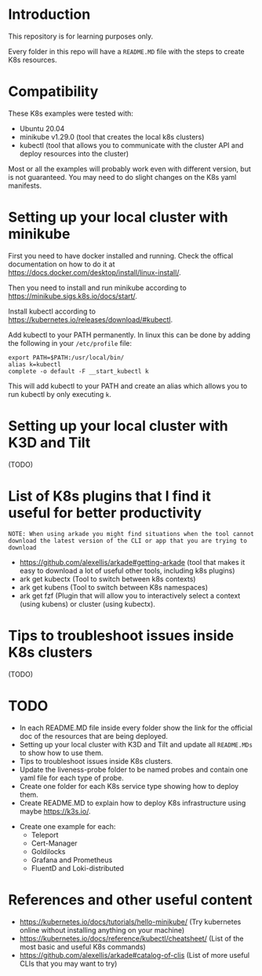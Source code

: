 # Introduction

This repository is for learning purposes only.

Every folder in this repo will have a `README.MD` file with the steps to create K8s resources.


# Compatibility

These K8s examples were tested with:

- Ubuntu 20.04
- minikube v1.29.0 (tool that creates the local k8s clusters)
- kubectl (tool that allows you to communicate with the cluster API and deploy resources into the cluster)

Most or all the examples will probably work even with different version, but is not guaranteed. You may need to do slight changes on the K8s yaml manifests.


# Setting up your local cluster with minikube

First you need to have docker installed and running. Check the offical documentation on how to do it at https://docs.docker.com/desktop/install/linux-install/.

Then you need to install and run minikube according to https://minikube.sigs.k8s.io/docs/start/.

Install kubectl according to https://kubernetes.io/releases/download/#kubectl.

Add kubectl to your PATH permanently. In linux this can be done by adding the following in your `/etc/profile` file:

```
export PATH=$PATH:/usr/local/bin/
alias k=kubectl
complete -o default -F __start_kubectl k
```

This will add kubectl to your PATH and create an alias which allows you to run kubectl by only executing `k`.


# Setting up your local cluster with K3D and Tilt

(TODO)


# List of K8s plugins that I find it useful for better productivity

```
NOTE: When using arkade you might find situations when the tool cannot download the latest version of the CLI or app that you are trying to download
```

- https://github.com/alexellis/arkade#getting-arkade (tool that makes it easy to download a lot of useful other tools, including k8s plugins)
- ark get kubectx (Tool to switch between k8s contexts)
- ark get kubens (Tool to switch between K8s namespaces)
- ark get fzf (Plugin that will allow you to interactively select a context (using kubens) or cluster (using kubectx).

# Tips to troubleshoot issues inside K8s clusters

(TODO)

# TODO

- In each README.MD file inside every folder show the link for the official doc of the resources that are being deployed.
- Setting up your local cluster with K3D and Tilt and update all `README.MDs` to show how to use them.
- Tips to troubleshoot issues inside K8s clusters.
- Update the liveness-probe folder to be named probes and contain one yaml file for each type of probe.
- Create one folder for each K8s service type showing how to deploy them.
- Create README.MD to explain how to deploy K8s infrastructure using maybe https://k3s.io/.

* Create one example for each:
    - Teleport
    - Cert-Manager
    - Goldilocks
    - Grafana and Prometheus
    - FluentD and Loki-distributed


# References and other useful content

- https://kubernetes.io/docs/tutorials/hello-minikube/ (Try kubernetes online without installing anything on your machine)
- https://kubernetes.io/docs/reference/kubectl/cheatsheet/ (List of the most basic and useful K8s commands)
- https://github.com/alexellis/arkade#catalog-of-clis (List of more useful CLIs that you may want to try)